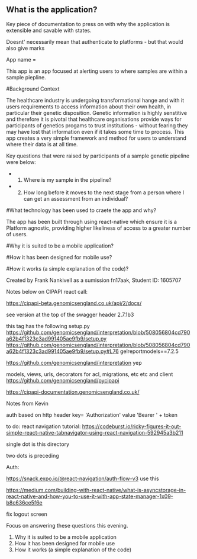 

## What is the application? 

Key piece of documentation to press on with why the application is extensible and savable with states.

Doesnt' necessarily mean that authenticate to platforms -  but that would also give marks


App name =

This app is an app focused at alerting users to where samples are within a sample piepline. 

#Background Context

The healthcare industry is undergoing transformational hange and with it users requirements to access information about their own health, in particular their genetic disposition. Genetic information is highly senstitive and therefore it is pivotal that healthcare organisations provide ways for participants of genetics progams to trust institutions - without fearing they may have lost that information even if it takes some time to process. This app creates a very simple framework and method for users to understand where their data is at all time.

Key questions that were raised by participants of a sample genetic pipeline were below:
- 1)  Where is my sample in the pipeline?
- 2) How long before it moves to the next stage from a person where I can get an assessment from an individual?

#What technology has been used to craete the app and why?

The app has been built through using react-native which ensure it is a Platform agnostic, providing higher likeliness of access to a greater number of users. 

#Why it is suited to be a mobile application?


#How it has been designed for mobile use?


#How it works (a simple explanation of the code)?



Created by Frank Nankivell as a sumission fn17aak, Student ID: 1605707


Notes below on CIPAPI react call:

https://cipapi-beta.genomicsengland.co.uk/api/2/docs/

see version at the top of the swagger header
2.7.1b3

this tag has the following setup.py
https://github.com/genomicsengland/interpretation/blob/508056804cd790a62b4f1323c3ad991405ae9fb9/setup.py
https://github.com/genomicsengland/interpretation/blob/508056804cd790a62b4f1323c3ad991405ae9fb9/setup.py#L76 gelreportmodels==7.2.5


https://github.com/genomicsengland/interpretation
yep


models, views, urls, decorators for acl, migrations, etc etc
and client
https://github.com/genomicsengland/pycipapi

https://cipapi-documentation.genomicsengland.co.uk/


Notes from Kevin 

auth based on http header
key= 'Authorization'
value 'Bearer ' + token

to do:
react navigation tutorial:
https://codeburst.io/ricky-figures-it-out-simple-react-native-tabnavigator-using-react-navigation-592945a3b211

single dot is this directory

two dots is preceding 


Auth:

https://snack.expo.io/@react-navigation/auth-flow-v3 use this

https://medium.com/building-with-react-native/what-is-asyncstorage-in-react-native-and-how-you-to-use-it-with-app-state-manager-1x09-b8c636ce5f6e

fix logout screen



Focus on answering these questions this evening. 


1.	Why it is suited to be a mobile application
2.	How it has been designed for mobile use
3.	How it works (a simple explanation of the code)

